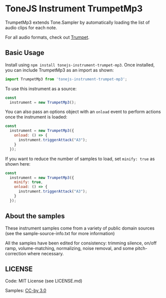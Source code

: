 # ToneJS Instrument TrumpetMp3

TrumpetMp3 extends Tone.Sampler by automatically loading the list of audio clips for each note.

For all audio formats, check out [Trumpet](../README.md).

## Basic Usage

Install using `npm install tonejs-instrument-trumpet-mp3`. Once installed, you can include TrumpetMp3 as an import as shown:

```javascript
import TrumpetMp3 from 'tonejs-instrument-trumpet-mp3';
```

To use this instrument as a source:

```javascript
const
  instrument = new TrumpetMp3();
```

You can also pass an options object with an `onload` event to perform actions once the instrument is loaded:

```javascript
const
  instrument = new TrumpetMp3({
    onload: () => {
      instrument.triggerAttack("A3");
    }
  });
```

If you want to reduce the number of samples to load, set `minify: true` as shown here:

```javascript
const
  instrument = new TrumpetMp3({
    minify: true,
    onload: () => {
      instrument.triggerAttack("A3");
    }
  });
```

## About the samples

These instrument samples come from a variety of public domain sources (see the sample-source-info.txt for more information)

All the samples have been edited for consistency: trimming silence, on/off ramp, volume-matching, normalizing, noise removal, and some pitch-correction where necessary.

## LICENSE

Code: MIT License (see LICENSE.md)

Samples: [CC-by 3.0](https://creativecommons.org/licenses/by/3.0/)
